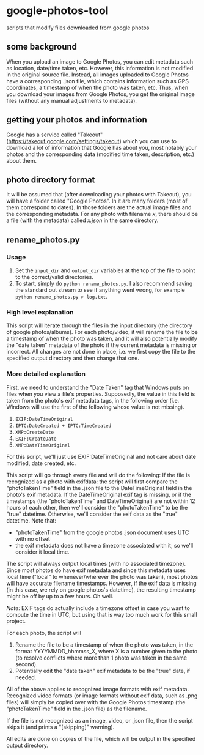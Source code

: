 # google-photos-tool
scripts that modify files downloaded from google photos

## some background
When you upload an image to Google Photos, you can edit metadata such as
location, date/time taken, etc. However, this information is not modified in
the original source file. Instead, all images uploaded to Google Photos have a
corresponding .json file, which contains information such as GPS coordinates,
a timestamp of when the photo was taken, etc. Thus, when you download your
images from Google Photos, you get the original image files (without any manual
adjustments to metadata).

## getting your photos and information
Google has a service called "Takeout"
(https://takeout.google.com/settings/takeout) which you can use to download a
lot of information that Google has about you, most notably your photos and the
corresponding data (modified time taken, description, etc.) about them.

## photo directory format
It will be assumed that (after downloading your photos with Takeout), you will
have a folder called "Google Photos". In it are many folders (most of them
correspond to dates). In those folders are the actual image files and the
corresponding metadata. For any photo with filename *x*, there should be a file
(with the metadata) called *x.json* in the same directory.

## rename_photos.py
### Usage
1. Set the `input_dir` and `output_dir` variables at the top of the file to
point to the correct/valid directories.
2. To start, simply do `python rename_photos.py`. I also recommend saving the
standard out stream to see if anything went wrong, for example
`python rename_photos.py > log.txt`.

### High level explanation
This script will iterate through the files in the input directory (the directory
of google photos/albums). For each photo/video, it will rename the file to be a
timestamp of when the photo was taken, and it will also potentially modify the
"date taken" metadata of the photo if the current metadata is missing or
incorrect. All changes are not done in place, i.e. we first copy the file to the
specified output directory and then change that one.

### More detailed explanation
First, we need to understand the "Date Taken" tag that Windows puts on files
when you view a file's properties. Supposedly, the value in this field is taken
from the photo's exif metadata tags, in the following order (i.e. Windows will
use the first of the following whose value is not missing).

1. `EXIF:DateTimeOriginal`
2. `IPTC:DateCreated + IPTC:TimeCreated`
3. `XMP:CreateDate`
4. `EXIF:CreateDate`
5. `XMP:DateTimeOriginal`

For this script, we'll just use EXIF:DateTimeOriginal and not care about
date modified, date created, etc.

This script will go through every file and will do the following:
If the file is recognized as a photo with exifdata: the script will first
compare the "photoTakenTime" field in the .json file to the DateTimeOriginal
field in the photo's exif metadata. If the DateTimeOriginal exif tag is missing,
or if the timestamps (the "photoTakenTime" and DateTimeOriginal) are not within
12 hours of each other, then we'll consider the "photoTakenTime" to be the
"true" datetime. Otherwise, we'll consider the exif data as the "true" datetime.
Note that:
- "photoTakenTime" from the google photos .json document uses UTC with no offset
- the exif metadata does not have a timezone associated with it, so we'll
consider it local time.

The script will always output local times (with no associated timezone). Since
most photos do have exif metadata and since this metadata uses local time
("local" to whenever/wherever the photo was taken), most photos will have
accurate filename timestamps. However, if the exif data is missing (in this
case, we rely on google photos's datetime), the resulting timestamp might be off
by up to a few hours. Oh well.

*Note*: EXIF tags do actually include a timezone offset in case you want to
compute the time in UTC, but using that is way too much work for this small
project.

For each photo, the script will
1. Rename the file to be a timestamp of when the photo was taken, in the format
YYYYMMDD_hhmmss_X, where X is a number given to the photo (to resolve conflicts
where more than 1 photo was taken in the same second).
2. Potentially edit the "date taken" exif metadata to be the "true" date, if
needed.

All of the above applies to recognized image formats with exif metadata.
Recognized video formats (or image formats without exif data, such as .png
files) will simply be copied over with the Google Photos timestamp (the
"photoTakenTime" field in the .json file) as the filename.

If the file is not recognized as an image, video, or .json file, then the
script skips it (and prints a "\[skipping\]" warning).

All edits are done on copies of the file, which will be output in the specified
output directory.